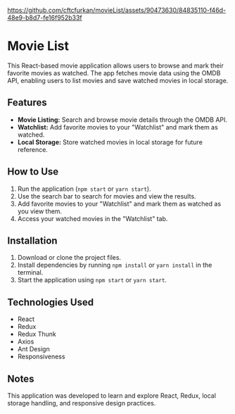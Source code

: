 

https://github.com/cftcfurkan/movieList/assets/90473630/84835110-f46d-48e9-b8d7-fe16f952b33f


# Movie List

This React-based movie application allows users to browse and mark their favorite movies as watched. The app fetches movie data using the OMDB API, enabling users to list movies and save watched movies in local storage.

## Features

- **Movie Listing:** Search and browse movie details through the OMDB API.
- **Watchlist:** Add favorite movies to your "Watchlist" and mark them as watched.
- **Local Storage:** Store watched movies in local storage for future reference.

## How to Use

1. Run the application (`npm start` or `yarn start`).
2. Use the search bar to search for movies and view the results.
3. Add favorite movies to your "Watchlist" and mark them as watched as you view them.
4. Access your watched movies in the "Watchlist" tab.

## Installation

1. Download or clone the project files.
2. Install dependencies by running `npm install` or `yarn install` in the terminal.
3. Start the application using `npm start` or `yarn start`.

## Technologies Used

- React
- Redux
- Redux Thunk
- Axios
- Ant Design
- Responsiveness

## Notes

This application was developed to learn and explore React, Redux, local storage handling, and responsive design practices.
